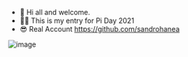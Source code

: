 - 👋 Hi all and welcome.
- 🐱‍👤 This is my entry for Pi Day 2021
- 😎 Real Account https://github.com/sandrohanea

![image](https://user-images.githubusercontent.com/80605968/111055521-e0f39800-8476-11eb-99f8-962c3fc09100.png)
